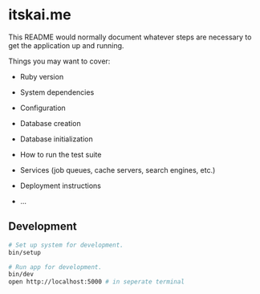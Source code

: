 # itskai.me

This README would normally document whatever steps are necessary to get the
application up and running.

Things you may want to cover:

- Ruby version

- System dependencies

- Configuration

- Database creation

- Database initialization

- How to run the test suite

- Services (job queues, cache servers, search engines, etc.)

- Deployment instructions

- ...

## Development

```bash
# Set up system for development.
bin/setup

# Run app for development.
bin/dev
open http://localhost:5000 # in seperate terminal
```

